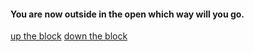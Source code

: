 #### You are now outside in the open which way will you go.
[up the block]()
[down the block](directions/man-street.md)